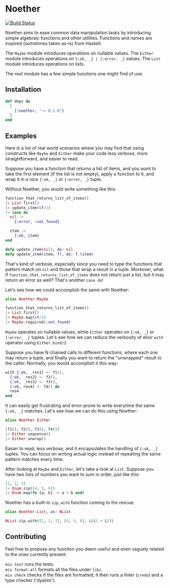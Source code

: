 # Noether

[![Build Status](https://travis-ci.com/sphaso/noether.svg?branch=master)](https://travis-ci.com/sphaso/noether)

Noether aims to ease common data manipulation tasks by introducing simple algebraic functions and other utilities.
Functions and names are inspired (sometimes taken as-is) from Haskell.

The `Maybe` module introduces operations on nullable values.
The `Either` module introduces operations on `{:ok, _} | {:error, _}` values.
The `List` module introduces operations on lists.

The root module has a few simple functions one might find of use.

## Installation

```elixir
def deps do
  [
    {:noether, "~> 0.1.0"}
  ]
end
```

## Examples

Here is a list of real world scenarios where you may find that using constructs like `Maybe` and `Either` make your code less verbose, more straightforward, and easier to read.

Suppose you have a function that returns a list of items, and you want to take the first element (if the list is not empty), apply a function to it, and wrap it in a nice `{:ok, _}` or `{:error, _}` tuple.

Without Noether, you would write something like this:

```elixir
function_that_returns_list_of_items()
|> List.first()
|> update_item(&f/1)
|> case do
  nil ->
    {:error, :not_found}

  item ->
    {:ok, item}
end

defp update_item(nil), do: nil
defp update_item(item, f), do: f.(item)
```

That's kind of verbose, especially since you need to type the functions that pattern match on `nil` and those that wrap a result in a tuple. Moreover, what if `function_that_returns_list_of_items` does not return just a list, but it may return an error as well? That's another `case do`!

Let's see how we could accomplish the same with Noether:

```elixir
alias Noether.Maybe

function_that_returns_list_of_items()
|> List.first()
|> Maybe.map(&f/1)
|> Maybe.required(:not_found)
```

`Maybe` operates on nullable values, while `Either` operates on `{:ok, _}` or `{:error, _}` tuples. Let's see how we can reduce the verbosity of elixir `with` operator using `Either.bind/2`.

Suppose you have N chained calls to different functions, where each one may return a tuple, and finally you want to return the "unwrapped" result to the caller. Normally, you would accomplish it this way:

```elixir
with {:ok, _res1} <- f1(),
  {:ok, _res2} <- f2(),
  {:ok, _res3} <- f3(),
  {:ok, res4} <- f4() do
  res4
end
```

It can easily get frustrating and error-prone to write everytime the same `{:ok, _}` matches. Let's see how we can do this using Noether:

```elixir
alias Noether.Either

[f1(), f2(), f3(), f4()]
|> Either.sequence()
|> Either.unwrap()
```

Easier to read, less verbose, and it encapsulates the handling of `{:ok, _}` tuples. You can focus on writing actual logic instead of repeating the same pattern matches every time.

After looking at `Maybe` and `Either`, let's take a look at `List`. Suppose you have two lists of numbers you want to sum in order, just like this:

```elixir
[1, 2, 3]
|> Enum.zip([4, 5, 6])
|> Enum.map(fn {a, b} -> a + b end)
```

Noether has a built-in `zip_with` function coming to the rescue:

```elixir
alias Noether.List, as: NList

NList.zip_with([1, 2, 3], [4, 5, 6], &(&1 + &2))
```

## Contributing

Feel free to propose any function you deem useful and even vaguely related to the ones currently present.    

`mix test` runs the tests.    
`mix format.all` formats all the files under `lib/`.    
`mix check` checks if the files are formatted; it then runs a linter (`credo`) and a type checker ('dyalixir').    
